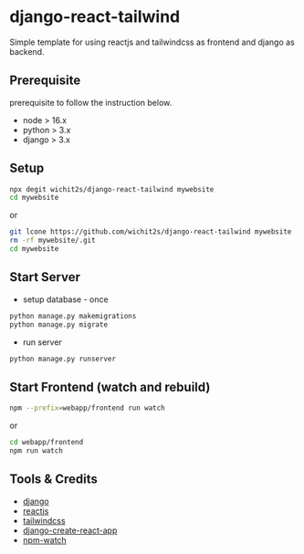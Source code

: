 # django-react-tailwind

Simple template for using reactjs and tailwindcss as frontend and django as backend.


## Prerequisite

prerequisite to follow the instruction below.

* node > 16.x
* python > 3.x 
* django > 3.x 

## Setup

```sh
npx degit wichit2s/django-react-tailwind mywebsite
cd mywebsite
```

or 

```sh
git lcone https://github.com/wichit2s/django-react-tailwind mywebsite
rm -rf mywebsite/.git
cd mywebsite
```

## Start Server

* setup database - once

```sh
python manage.py makemigrations
python manage.py migrate
```

* run server

```sh
python manage.py runserver
```

## Start Frontend (watch and rebuild)

```sh
npm --prefix=webapp/frontend run watch
```

or

```sh
cd webapp/frontend
npm run watch
```

## Tools & Credits

* [django](https://www.djangoproject.com/)
* [reactjs](https://reactjs.org/)
* [tailwindcss](https://tailwindcss.com/)
* [django-create-react-app](https://github.com/aamirbhat/django-create-react-app/)
* [npm-watch](https://github.com/M-Zuber/npm-watch/)


